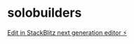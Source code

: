 # solobuilders

[Edit in StackBlitz next generation editor ⚡️](https://stackblitz.com/~/github.com/Taishi-Y/solobuilders)